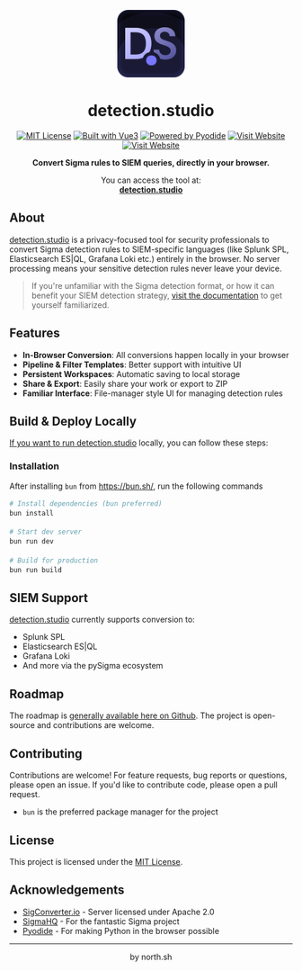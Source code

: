 <p align="center">
  <img src="./.github/images/logo.png" [alt="detection.studio](https://detection.studio/ Logo" width="120" height="120">
</p>

<h1 align="center">detection.studio</h1>

<p align="center">
  <a href="https://opensource.org/licenses/MIT"><img src="https://img.shields.io/badge/License-MIT-blue.svg" alt="MIT License" /></a>
  <a href="https://vuejs.org/"><img src="https://img.shields.io/badge/Built%20with-Vue%203-42b883" alt="Built with Vue3" /></a>
  <a href="https://pyodide.org/"><img src="https://img.shields.io/badge/Powered%20by-Pyodide-3775A9" alt="Powered by Pyodide" /></a>
  <a href="https://detection.studio"><img src="https://img.shields.io/badge/Visit-Website-7977FE" alt="Visit Website" /></a>
  <a href="https://github.com/northsh/detection.studio/actions/workflows/deploy.yml"><img src="https://img.shields.io/github/actions/workflow/status/northsh/detection.studio/deploy.yml" alt="Visit Website" /></a>
</p>

<p align="center">
  <strong>Convert Sigma rules to SIEM queries, directly in your browser.</strong>
</p>

<p align="center">
  You can access the tool at:<br />
  <a href="https://detection.studio"><strong>detection.studio</strong></a>
</p>

## About

[detection.studio](https://detection.studio/) is a privacy-focused tool for security professionals to convert Sigma detection rules to SIEM-specific languages (like Splunk SPL, Elasticsearch ES|QL, Grafana Loki etc.) entirely in the browser. No server processing means your sensitive detection rules never leave your device.

> If you're unfamiliar with the Sigma detection format, or how it can benefit your SIEM detection strategy, [visit the documentation](https://sigmahq.io/) to get yourself familiarized.

## Features

- **In-Browser Conversion**: All conversions happen locally in your browser
- **Pipeline & Filter Templates**: Better support with intuitive UI
- **Persistent Workspaces**: Automatic saving to local storage
- **Share & Export**: Easily share your work or export to ZIP
- **Familiar Interface**: File-manager style UI for managing detection rules

## Build & Deploy Locally

[If you want to run detection.studio](https://detection.studio/) locally, you can follow these steps:

### Installation

After installing `bun` from https://bun.sh/, run the following commands

```bash
# Install dependencies (bun preferred)
bun install

# Start dev server
bun run dev

# Build for production
bun run build
```

## SIEM Support

[detection.studio](https://detection.studio/) currently supports conversion to:

- Splunk SPL
- Elasticsearch ES|QL
- Grafana Loki
- And more via the pySigma ecosystem

## Roadmap

The roadmap is [generally available here on Github](https://github.com/orgs/northsh/projects/1/views/1). The project is open-source and contributions are welcome.

## Contributing

Contributions are welcome! For feature requests, bug reports or questions, please open an issue. If you'd like to contribute code, please open a pull request.

- `bun` is the preferred package manager for the project

## License

This project is licensed under the [MIT License](LICENSE).

## Acknowledgements

- [SigConverter.io](https://sigconverter.io) - Server licensed under Apache 2.0
- [SigmaHQ](https://sigmahq.io/) - For the fantastic Sigma project
- [Pyodide](https://pyodide.org/) - For making Python in the browser possible

---

<p align="center">
  by north.sh
</p>